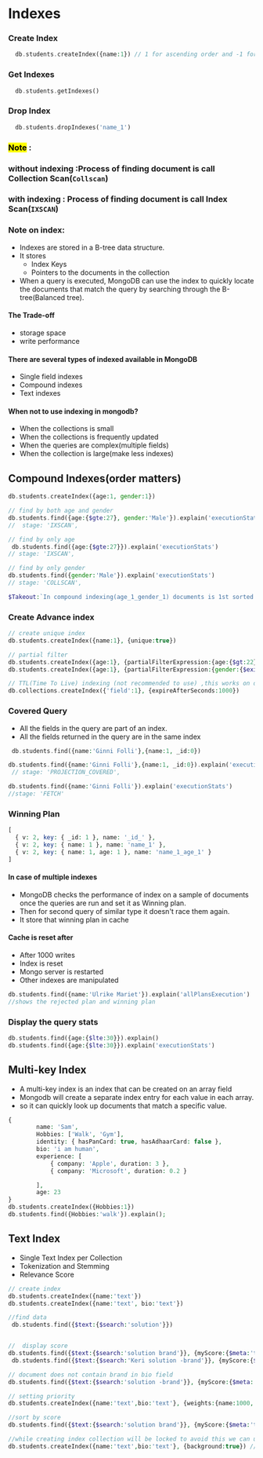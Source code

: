 # Indexes

### Create Index

```php
  db.students.createIndex({name:1}) // 1 for ascending order and -1 for descending order
```

### Get Indexes

```php
  db.students.getIndexes()
```

### Drop Index

```php
  db.students.dropIndexes('name_1')
```


### <mark>Note</mark> :

### without indexing :Process of finding document is call Collection Scan(`Collscan`)

### with indexing : Process of finding document is call Index Scan(`IXSCAN`)

### Note on index:

- Indexes are stored in a B-tree data structure.
- It stores
  - Index Keys
  - Pointers to the documents in the collection
- When a query is executed, MongoDB can use the index to quickly locate the documents that match the query by searching through the B-tree(Balanced tree).

#### The Trade-off

- storage space
- write performance

#### There are several types of indexed available in MongoDB

- Single field indexes
- Compound indexes
- Text indexes

#### When not to use indexing in mongodb?

- When the collections is small
- When the collections is frequently updated
- When the queries are complex(multiple fields)
- When the collection is large(make less indexes)

## Compound Indexes(order matters)

```php
db.students.createIndex({age:1, gender:1})

// find by both age and gender
db.students.find({age:{$gte:27}, gender:'Male'}).explain('executionStats')
//  stage: 'IXSCAN',

// find by only age
 db.students.find({age:{$gte:27}}).explain('executionStats')
// stage: 'IXSCAN',

// find by only gender
db.students.find({gender:'Male'}).explain('executionStats')
// stage: 'COLLSCAN',

$Takeout:`In compound indexing(age_1_gender_1) documents is 1st sorted by age then by gender. So we can perform indexScan only by age but cannot perform indexScan only by gender`
```

### Create Advance index

```php
// create unique index
db.students.createIndex({name:1}, {unique:true})

// partial filter
db.students.createIndex({age:1}, {partialFilterExpression:{age:{$gt:22}}})  //index will apply to only those, whose age is greater than 22
db.students.createIndex({age:1}, {partialFilterExpression:{gender:{$exists:true}}}) //index will apply to only those, who have gender field

// TTL(Time To Live) indexing (not recommended to use) ,this works on date fields and on single field index
db.collections.createIndex({'field':1}, {expireAfterSeconds:1000})
```

### Covered Query

- All the fields in the query are part of an index.
- All the fields returned in the query are in the same index

```php
 db.students.find({name:'Ginni Folli'},{name:1, _id:0})

db.students.find({name:'Ginni Folli'},{name:1, _id:0}).explain('executionStats')
 // stage: 'PROJECTION_COVERED',

db.students.find({name:'Ginni Folli'}).explain('executionStats')
//stage: 'FETCH'
```

### Winning Plan

```php
[
  { v: 2, key: { _id: 1 }, name: '_id_' },
  { v: 2, key: { name: 1 }, name: 'name_1' },
  { v: 2, key: { name: 1, age: 1 }, name: 'name_1_age_1' }
]
```

#### In case of multiple indexes

- MongoDB checks the performance of index on a sample of documents once the queries are run and set it as Winning plan.
- Then for second query of similar type it doesn't race them again.
- It store that winning plan in cache

#### Cache is reset after

- After 1000 writes
- Index is reset
- Mongo server is restarted
- Other indexes are manipulated

```php
db.students.find({name:'Ulrike Mariet'}).explain('allPlansExecution')
//shows the rejected plan and winning plan
```

### Display the query stats

```php
db.students.find({age:{$lte:30}}).explain()
db.students.find({age:{$lte:30}}).explain('executionStats')
```

## Multi-key Index

- A multi-key index is an index that can be created on an array field
- Mongodb will create a separate index entry for each value in each array.
- so it can quickly look up documents that match a specific value.

```php
{
        name: 'Sam',
        Hobbies: ['Walk', 'Gym'],
        identity: { hasPanCard: true, hasAdhaarCard: false },
        bio: 'i am human',
        experience: [
            { company: 'Apple', duration: 3 },
            { company: 'Microsoft', duration: 0.2 }

        ],
        age: 23
}
db.students.createIndex({Hobbies:1})
db.students.find({Hobbies:'walk'}).explain();
```

## Text Index

- Single Text Index per Collection
- Tokenization and Stemming
- Relevance Score

```php
// create index
db.students.createIndex({name:'text'})
db.students.createIndex({name:'text', bio:'text'})

//find data
 db.students.find({$text:{$search:'solution'}})


//  display score
db.students.find({$text:{$search:'solution brand'}}, {myScore:{$meta:'textScore'}})
 db.students.find({$text:{$search:'Keri solution -brand'}}, {myScore:{$meta:'textScore'}})

// document does not contain brand in bio field
db.students.find({$text:{$search:'solution -brand'}}, {myScore:{$meta:'textScore'}})

// setting priority
db.students.createIndex({name:'text',bio:'text'}, {weights:{name:1000, bio:1}})

//sort by score
db.students.find({$text:{$search:'solution brand'}}, {myScore:{$meta:'textScore'}}).sort({myScore:{$meta:'textScore'}})

//while creating index collection will be locked to avoid this we can use :
db.students.createIndex({name:'text',bio:'text'}, {background:true}) //it will only block those query which is depended on the index
```

